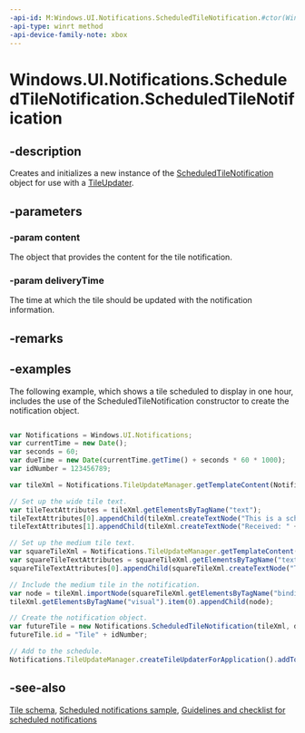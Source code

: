 ```yaml
---
-api-id: M:Windows.UI.Notifications.ScheduledTileNotification.#ctor(Windows.Data.Xml.Dom.XmlDocument,Windows.Foundation.DateTime)
-api-type: winrt method
-api-device-family-note: xbox
---
```


<!-- Method syntax
public ScheduledTileNotification(Windows.Data.Xml.Dom.XmlDocument content, Windows.Foundation.DateTime deliveryTime)
-->

# Windows.UI.Notifications.ScheduledTileNotification.ScheduledTileNotification

## -description
Creates and initializes a new instance of the [ScheduledTileNotification](scheduledtilenotification.md) object for use with a [TileUpdater](tileupdater.md).

## -parameters
### -param content
The object that provides the content for the tile notification.

### -param deliveryTime
The time at which the tile should be updated with the notification information.

## -remarks

## -examples
The following example, which shows a tile scheduled to display in one hour, includes the use of the ScheduledTileNotification constructor to create the notification object.

```javascript

var Notifications = Windows.UI.Notifications;
var currentTime = new Date();
var seconds = 60;
var dueTime = new Date(currentTime.getTime() + seconds * 60 * 1000);
var idNumber = 123456789;

var tileXml = Notifications.TileUpdateManager.getTemplateContent(Notifications.TileTemplateType.tileWide310x150Text09);

// Set up the wide tile text.
var tileTextAttributes = tileXml.getElementsByTagName("text");
tileTextAttributes[0].appendChild(tileXml.createTextNode("This is a scheduled notification"));
tileTextAttributes[1].appendChild(tileXml.createTextNode("Received: " + dueTime.toLocaleTimeString()));

// Set up the medium tile text.
var squareTileXml = Notifications.TileUpdateManager.getTemplateContent(Notifications.TileTemplateType.tileSquare150x150Text04);
var squareTileTextAttributes = squareTileXml.getElementsByTagName("text");
squareTileTextAttributes[0].appendChild(squareTileXml.createTextNode("This is a scheduled notification"));

// Include the medium tile in the notification.
var node = tileXml.importNode(squareTileXml.getElementsByTagName("binding").item(0), true);
tileXml.getElementsByTagName("visual").item(0).appendChild(node);

// Create the notification object.
var futureTile = new Notifications.ScheduledTileNotification(tileXml, dueTime);
futureTile.id = "Tile" + idNumber;

// Add to the schedule.
Notifications.TileUpdateManager.createTileUpdaterForApplication().addToSchedule(futureTile);
```



## -see-also
[Tile schema](https://docs.microsoft.com/uwp/schemas/tiles/tilesschema/schema-root), [Scheduled notifications sample](https://github.com/microsoftarchive/msdn-code-gallery-microsoft/tree/master/Official%20Windows%20Platform%20Sample/Windows%208.1%20Store%20app%20samples/99866-Windows%208.1%20Store%20app%20samples/Scheduled%20notifications%20sample), [Guidelines and checklist for scheduled notifications](https://docs.microsoft.com/windows/uwp/controls-and-patterns/tiles-and-notifications-choosing-a-notification-delivery-method)
